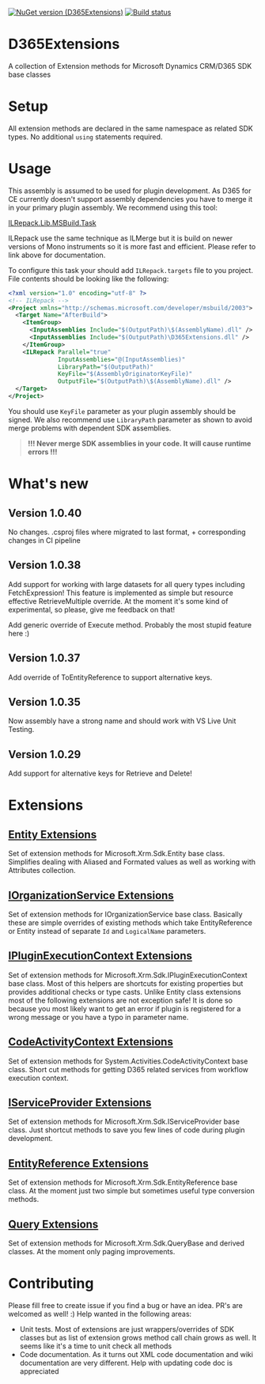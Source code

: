 [![NuGet version (D365Extensions)](https://img.shields.io/nuget/v/D365Extensions.svg?style=flat-square)](https://www.nuget.org/packages/D365Extensions/) [![Build status](https://fixrm.visualstudio.com/fixrm/_apis/build/status/D365Extensions%20Build)](https://fixrm.visualstudio.com/fixrm/_build/latest?definitionId=5)
# D365Extensions
A collection of Extension methods for Microsoft Dynamics CRM/D365 SDK base classes

# Setup
All extension methods are declared in the same namespace as related SDK types. No additional `using` statements required.

# Usage
This assembly is assumed to be used for plugin development. As D365 for CE currently doesn't support assembly dependencies you have to merge it in your primary plugin assembly. We recommend using this tool:

[ILRepack.Lib.MSBuild.Task](https://github.com/ravibpatel/ILRepack.Lib.MSBuild.Task)

ILRepack use the same technique as ILMerge but it is build on newer versions of Mono instruments so it is more fast and efficient. Please refer to link above for documentation.

To configure this task your should add `ILRepack.targets` file to you project. File contents should be looking  like the following:
```XML
<?xml version="1.0" encoding="utf-8" ?>
<!-- ILRepack -->
<Project xmlns="http://schemas.microsoft.com/developer/msbuild/2003">
  <Target Name="AfterBuild">
    <ItemGroup>
      <InputAssemblies Include="$(OutputPath)\$(AssemblyName).dll" />
      <InputAssemblies Include="$(OutputPath)\D365Extensions.dll" />
    </ItemGroup>
    <ILRepack Parallel="true" 
              InputAssemblies="@(InputAssemblies)"
              LibraryPath="$(OutputPath)" 
              KeyFile="$(AssemblyOriginatorKeyFile)" 
              OutputFile="$(OutputPath)\$(AssemblyName).dll" />
  </Target>
</Project>
```
You should use `KeyFile` parameter as your plugin assembly should be signed. We also recommend use `LibraryPath` parameter as shown to avoid merge problems with dependent SDK assemblies.

>**!!! Never merge SDK assemblies in your code. It will cause runtime errors !!!**

# What's new

## Version 1.0.40
No changes. .csproj files where migrated to last format, + corresponding changes in CI pipeline

## Version 1.0.38
Add support for working with large datasets for all query types including FetchExpression! This feature is implemented as simple but resource effective RetrieveMultiple override. At the moment it's some kind of experimental, so please, give me feedback on that!

Add generic override of Execute method. Probably the most stupid feature here :)

## Version 1.0.37
Add override of ToEntityReference to support alternative keys.

## Version 1.0.35
Now assembly have a strong name and should work with VS Live Unit Testing.

## Version 1.0.29
Add support for alternative keys for Retrieve and Delete!

# Extensions

## [Entity Extensions](../../wiki/Entity-Extensions)
Set of extension methods for Microsoft.Xrm.Sdk.Entity base class. Simplifies dealing with Aliased and Formated values as well as working with Attributes collection.

## [IOrganizationService Extensions](../../wiki/IOrganizationService-Extensions)
Set of extension methods for IOrganizationService base class. Basically these are simple overrides of existing methods which take EntityReference or Entity instead of separate `Id` and `LogicalName` parameters.

## [IPluginExecutionContext Extensions](../../wiki/IPluginExecutionContext-Extensions)
Set of extension methods for Microsoft.Xrm.Sdk.IPluginExecutionContext base class. Most of this helpers are shortcuts for existing properties but provides additional checks or type casts. Unlike Entity class extensions most of the following extensions are not exception safe! It is done so because you most likely want to get an error if plugin is registered for a wrong message or you have a typo in parameter name.

## [CodeActivityContext Extensions](../../wiki/CodeActivityContext-Extensions)
Set of extension methods for System.Activities.CodeActivityContext base class. Short cut methods for getting D365 related services from workflow execution context.

## [IServiceProvider Extensions](../../wiki/IServiceProvider-Extensions)
Set of extension methods for Microsoft.Xrm.Sdk.IServiceProvider base class. Just shortcut methods to save you few lines of code during plugin development.

## [EntityReference Extensions](../../wiki/EntityReference-Extensions)
Set of extension methods for Microsoft.Xrm.Sdk.EntityReference base class. At the moment just two simple but sometimes useful type conversion methods.

## [Query Extensions](../../wiki/Query-Extensions)
Set of extension methods for Microsoft.Xrm.Sdk.QueryBase and derived classes. At the moment only paging improvements.

# Contributing
Please fill free to create issue if you find a bug or have an idea. PR's are welcomed as well! :) Help wanted in the following areas:
+ Unit tests. Most of extensions are just wrappers/overrides of SDK classes but as list of extension grows method call chain grows as well. It seems like it's a time to unit check all methods
+ Code documentation. As it turns out XML code documentation and wiki documentation are very different. Help with updating code doc is appreciated 
